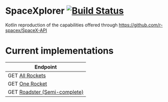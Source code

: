 # SpaceXplorer [![Build Status](https://travis-ci.com/ciaranevans/spacexplorer.svg?branch=master)](https://travis-ci.com/ciaranevans/spacexplorer)

Kotlin reproduction of the capabilities offered through https://github.com/r-spacex/SpaceX-API

# Current implementations
| Endpoint |
|----------|
|GET [All Rockets](https://docs.spacexdata.com/#16c58b5e-44de-4183-b858-0fae51d242a5)|
|GET [One Rocket](https://docs.spacexdata.com/#eda45a06-9f05-40f1-a333-028f647ba797)|
|GET [Roadster (Semi-complete)](https://docs.spacexdata.com/#65e19a5a-f67f-46f2-be16-283c1a783c36)|